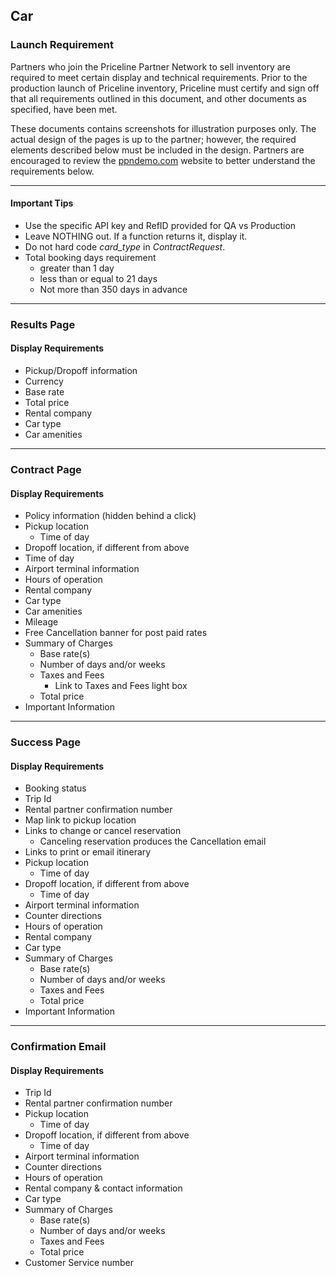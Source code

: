 ## Car

### Launch Requirement

Partners who join the Priceline Partner Network to sell inventory are required to meet certain display and technical requirements. Prior to the production launch of Priceline inventory, Priceline must certify and sign off that all requirements outlined in this document, and other documents as specified, have been met.

These documents contains screenshots for illustration purposes only. The actual design of the pages is up to the partner; however, the required elements described below must be included in the design. Partners are encouraged to review the [ppndemo.com](https://secure.rezserver.com/home/?refid=2999) website to better understand the requirements below.

-----------

#### <a class='anchor' name='tips'></a>Important Tips

- Use the specific API key and RefID provided for QA vs Production
- Leave NOTHING out. If a function returns it, display it.
- Do not hard code *card_type* in *ContractRequest*.
- Total booking days requirement
    - greater than 1 day
    - less than or equal to 21 days
    - Not more than 350 days in advance

-----------  

### <a class='anchor' name='results'></a>Results Page

#### Display Requirements
* Pickup/Dropoff information
* Currency
* Base rate
* Total price
* Rental company
* Car type
* Car amenities

-----------

### <a class='anchor' name='contract'></a>Contract Page

#### Display Requirements
* Policy information (hidden behind a click)
* Pickup location
	* Time of day
* Dropoff location, if different from above
* Time of day
* Airport terminal information
* Hours of operation
* Rental company
* Car type
* Car amenities
* Mileage
* Free Cancellation banner for post paid rates
* Summary of Charges
	* Base rate(s)
	* Number of days and/or weeks
	* Taxes and Fees
		* Link to Taxes and Fees light box
	* Total price
* Important Information

-----------

### <a class='anchor' name='success'></a>Success Page

#### Display Requirements
* Booking status
* Trip Id
* Rental partner confirmation number
* Map link to pickup location
* Links to change or cancel reservation
	* Canceling reservation produces the Cancellation email
* Links to print or email itinerary
* Pickup location
	* Time of day
* Dropoff location, if different from above
	* Time of day
* Airport terminal information
* Counter directions
* Hours of operation
* Rental company
* Car type
* Summary of Charges
	* Base rate(s)
	* Number of days and/or weeks
	* Taxes and Fees
	* Total price
* Important Information

-----------

### <a class='anchor' name='email'></a>Confirmation Email

#### Display Requirements
* Trip Id
* Rental partner confirmation number
* Pickup location
	* Time of day
* Dropoff location, if different from above
	* Time of day
* Airport terminal information
* Counter directions
* Hours of operation
* Rental company & contact information
* Car type
* Summary of Charges
	* Base rate(s)
	* Number of days and/or weeks
	* Taxes and Fees
	* Total price
* Customer Service number

